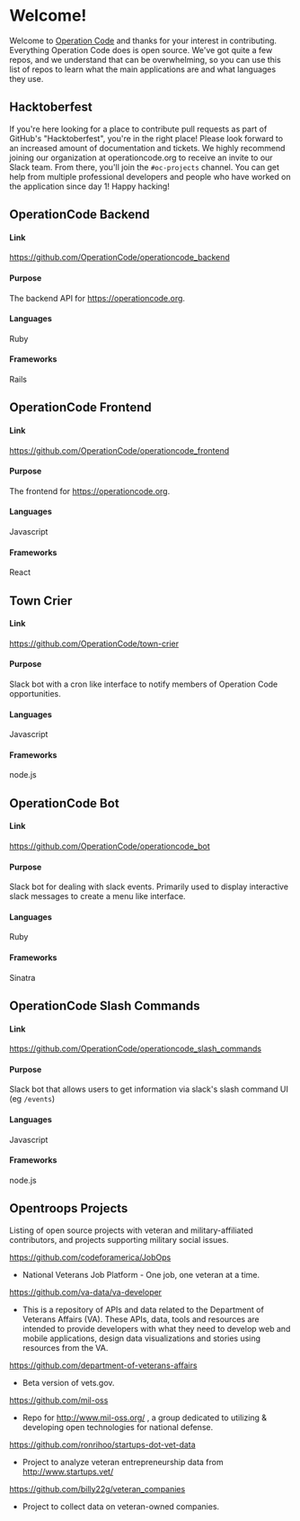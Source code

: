 # Welcome!
Welcome to [Operation Code](https://github.com/OperationCode) and thanks for your interest in contributing. Everything Operation Code does is open source. We've got quite a few repos, and we understand that can be overwhelming, so you can use this list of repos to learn what the main applications are and what languages they use.

## Hacktoberfest

If you're here looking for a place to contribute pull requests as part of GitHub's "Hacktoberfest", you're in the right place! Please look forward to an increased amount of documentation and tickets. We highly recommend joining our organization at operationcode.org to receive an invite to our Slack team. From there, you'll join the `#oc-projects` channel. You can get help from multiple professional developers and people who have worked on the application since day 1! Happy hacking!

## OperationCode Backend
#### Link
https://github.com/OperationCode/operationcode_backend
#### Purpose
The backend API for https://operationcode.org.
#### Languages
Ruby
#### Frameworks
Rails

## OperationCode Frontend
#### Link
https://github.com/OperationCode/operationcode_frontend
#### Purpose
The frontend for https://operationcode.org.
#### Languages
Javascript
#### Frameworks
React


## Town Crier
#### Link
https://github.com/OperationCode/town-crier  
#### Purpose
Slack bot with a cron like interface to notify members of Operation Code opportunities.   
#### Languages
Javascript  
#### Frameworks
node.js

## OperationCode Bot
#### Link
https://github.com/OperationCode/operationcode_bot  
#### Purpose
Slack bot for dealing with slack events. Primarily used to display interactive slack messages to create a menu like interface.  
#### Languages
Ruby
#### Frameworks
Sinatra  

## OperationCode Slash Commands
#### Link
https://github.com/OperationCode/operationcode_slash_commands  
#### Purpose
Slack bot that allows users to get information via slack's slash command UI (eg `/events`)  
#### Languages
Javascript
#### Frameworks
node.js

## Opentroops Projects
Listing of open source projects with veteran and military-affiliated contributors, and projects supporting military social issues.

https://github.com/codeforamerica/JobOps
* National Veterans Job Platform - One job, one veteran at a time.

https://github.com/va-data/va-developer
* This is a repository of APIs and data related to the Department of Veterans Affairs (VA). These APIs, data, tools and resources are intended to provide developers with what they need to develop web and mobile applications, design data visualizations and stories using resources from the VA.

https://github.com/department-of-veterans-affairs
* Beta version of vets.gov.

https://github.com/mil-oss
* Repo for http://www.mil-oss.org/ , a group dedicated to utilizing & developing open technologies for national defense.

https://github.com/ronrihoo/startups-dot-vet-data
* Project to analyze veteran entrepreneurship data from http://www.startups.vet/ 

https://github.com/billy22g/veteran_companies
* Project to collect data on veteran-owned companies.

